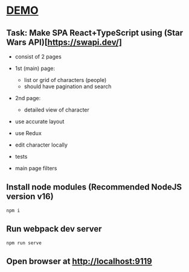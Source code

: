 # [DEMO](https://volodalexey.github.io/test_swapi_ant/)

## Task: Make SPA React+TypeScript using (Star Wars API)[https://swapi.dev/]

- consist of 2 pages
- 1st (main) page:
    - list or grid of characters (people)
    - should have pagination and search
- 2nd page:
    - detailed view of character

- use accurate layout
- use Redux
- edit character locally
- tests
- main page filters

## Install node modules (Recommended NodeJS version v16)

```
npm i
```

## Run webpack dev server

```
npm run serve
```

## Open browser at [http://localhost:9119](http://localhost:9119)